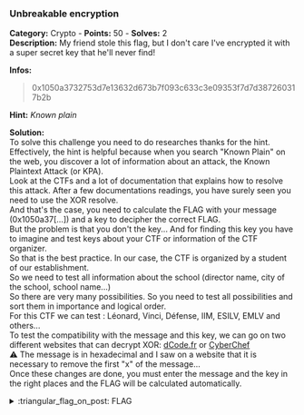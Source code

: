 ### Unbreakable encryption
**Category:** Crypto - **Points:** 50 - **Solves:** 2  
**Description:** My friend stole this flag, but I don't care I've encrypted it with a super secret key that he'll never find!

**Infos:**
> 0x1050a3732753d7e13632d673b7f093c633c3e09353f7d7d387260317b2b  

**Hint:** *Known plain*

**Solution:**  
To solve this challenge you need to do researches thanks for the hint.  
Effectively, the hint is helpful because when you search "Known Plain" on the web, you discover a lot of information about an attack, the Known Plaintext Attack (or KPA).  
Look at the CTFs and a lot of documentation that explains how to resolve this attack. After a few documentations readings, you have surely seen you need to use the XOR resolve.  
And that's the case, you need to calculate the FLAG with your message (0x1050a37[...]) and a key to decipher the correct FLAG.  
But the problem is that you don't the key... And for finding this key you have to imagine and test keys about your CTF or information of the CTF organizer.  
So that is the best practice. In our case, the CTF is organized by a student of our establishment.  
So we need to test all information about the school (director name, city of the school, school name...)  
So there are very many possibilities. So you need to test all possibilities and sort them in importance and logical order.  
For this CTF we can test : Léonard, Vinci, Défense, IIM, ESILV, EMLV and others...  
To test the compatibility with the message and this key, we can go on two different websites that can decrypt XOR: [dCode.fr](https://www.dcode.fr/chiffre-xor) or [CyberChef](https://gchq.github.io/CyberChef/)  
⚠️ The message is in hexadecimal and I saw on a website that it is necessary to remove the first "x" of the message...  
Once these changes are done, you must enter the message and the key in the right places and the FLAG will be calculated automatically.  
<details>
  <summary>:triangular_flag_on_post: FLAG</summary>

  ```
  DVC{d0n7_5h4r3_y0ur_pl41n73x7}
  ```
</details>
